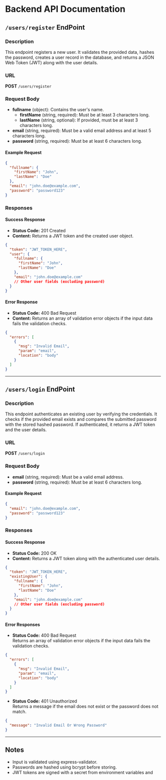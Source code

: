 # Backend API Documentation

## `/users/register` EndPoint

### Description
This endpoint registers a new user. It validates the provided data, hashes the password, creates a user record in the database, and returns a JSON Web Token (JWT) along with the user details.

### URL
**POST** `/users/register`

### Request Body
- **fullname** (object): Contains the user's name.
  - **firstName** (string, required): Must be at least 3 characters long.
  - **lastName** (string, optional): If provided, must be at least 3 characters long.
- **email** (string, required): Must be a valid email address and at least 5 characters long.
- **password** (string, required): Must be at least 6 characters long.

#### Example Request
```json
{
  "fullname": {
    "firstName": "John",
    "lastName": "Doe"
  },
  "email": "john.doe@example.com",
  "password": "password123"
}
```

### Responses

#### Success Response
- **Status Code:** 201 Created
- **Content:** Returns a JWT token and the created user object.

```json
{
  "token": "JWT_TOKEN_HERE",
  "user": {
    "fullname": {
      "firstName": "John",
      "lastName": "Doe"
    },
    "email": "john.doe@example.com"
    // Other user fields (excluding password)
  }
}
```

#### Error Response
- **Status Code:** 400 Bad Request
- **Content:** Returns an array of validation error objects if the input data fails the validation checks.

```json
{
  "errors": [
    {
      "msg": "Invalid Email",
      "param": "email",
      "location": "body"
    }
  ]
}
```

---

## `/users/login` EndPoint

### Description
This endpoint authenticates an existing user by verifying the credentials. It checks if the provided email exists and compares the submitted password with the stored hashed password. If authenticated, it returns a JWT token and the user details.

### URL
**POST** `/users/login`

### Request Body
- **email** (string, required): Must be a valid email address.
- **password** (string, required): Must be at least 6 characters long.

#### Example Request
```json
{
  "email": "john.doe@example.com",
  "password": "password123"
}
```

### Responses

#### Success Response
- **Status Code:** 200 OK
- **Content:** Returns a JWT token along with the authenticated user details.

```json
{
  "token": "JWT_TOKEN_HERE",
  "existingUser": {
    "fullname": {
      "firstName": "John",
      "lastName": "Doe"
    },
    "email": "john.doe@example.com"
    // Other user fields (excluding password)
  }
}
```

#### Error Responses
- **Status Code:** 400 Bad Request  
  Returns an array of validation error objects if the input data fails the validation checks.

```json
{
  "errors": [
    {
      "msg": "Invalid Email",
      "param": "email",
      "location": "body"
    }
  ]
}
```

- **Status Code:** 401 Unauthorized  
  Returns a message if the email does not exist or the password does not match.

```json
{
  "message": "Invalid Email Or Wrong Password"
}
```

---

## Notes
- Input is validated using express-validator.
- Passwords are hashed using bcrypt before storing.
- JWT tokens are signed with a secret from environment variables and
